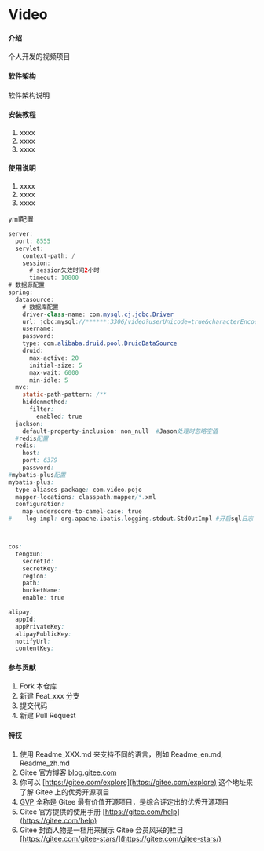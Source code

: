 # Video

#### 介绍
个人开发的视频项目

#### 软件架构
软件架构说明


#### 安装教程

1.  xxxx
2.  xxxx
3.  xxxx

#### 使用说明

1.  xxxx
2.  xxxx
3.  xxxx


yml配置
```java
server:
  port: 8555
  servlet:
    context-path: /
    session:
      # session失效时间2小时
      timeout: 10800
# 数据源配置
spring:
  datasource:
    # 数据库配置
    driver-class-name: com.mysql.cj.jdbc.Driver
    url: jdbc:mysql://******:3306/video?userUnicode=true&characterEncoding=utf-8&serverTimezone=UTC
    username: 
    password: 
    type: com.alibaba.druid.pool.DruidDataSource
    druid:
      max-active: 20
      initial-size: 5
      max-wait: 6000
      min-idle: 5
  mvc:
    static-path-pattern: /**
    hiddenmethod:
      filter:
        enabled: true
  jackson:
    default-property-inclusion: non_null  #Jason处理时忽略空值
  #redis配置
  redis:
    host: 
    port: 6379
    password: 
#mybatis-plus配置
mybatis-plus:
  type-aliases-package: com.video.pojo
  mapper-locations: classpath:mapper/*.xml
  configuration:
    map-underscore-to-camel-case: true
#    log-impl: org.apache.ibatis.logging.stdout.StdOutImpl #开启sql日志



cos:
  tengxun:
    secretId: 
    secretKey: 
    region: 
    path: 
    bucketName: 
    enable: true

alipay:
  appId: 
  appPrivateKey: 
  alipayPublicKey: 
  notifyUrl:  
  contentKey: 
```

#### 参与贡献

1.  Fork 本仓库
2.  新建 Feat_xxx 分支
3.  提交代码
4.  新建 Pull Request


#### 特技

1.  使用 Readme\_XXX.md 来支持不同的语言，例如 Readme\_en.md, Readme\_zh.md
2.  Gitee 官方博客 [blog.gitee.com](https://blog.gitee.com)
3.  你可以 [https://gitee.com/explore](https://gitee.com/explore) 这个地址来了解 Gitee 上的优秀开源项目
4.  [GVP](https://gitee.com/gvp) 全称是 Gitee 最有价值开源项目，是综合评定出的优秀开源项目
5.  Gitee 官方提供的使用手册 [https://gitee.com/help](https://gitee.com/help)
6.  Gitee 封面人物是一档用来展示 Gitee 会员风采的栏目 [https://gitee.com/gitee-stars/](https://gitee.com/gitee-stars/)
